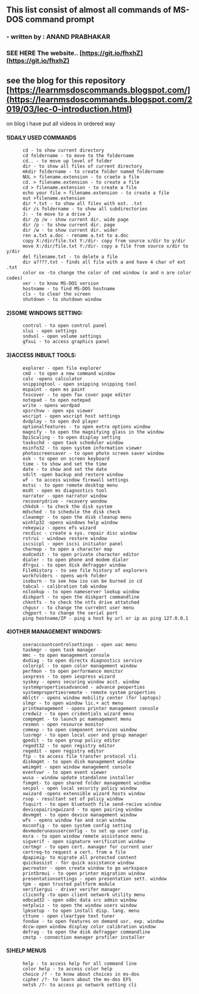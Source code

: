 ##    This list consist of almost all commands of MS-DOS command prompt 
###                          - written by : ANAND PRABHAKAR

### SEE HERE The website.. [https://git.io/fhxhZ](https://git.io/fhxhZ)
## see the blog for this repository [https://learnmsdoscommands.blogspot.com/](https://learnmsdoscommands.blogspot.com/2019/03/lec-0-introduction.html)

on blog i have put all videos in ordered way
#### 1)DAILY USED COMMANDS
          cd - to show current directory
          cd foldername - to move to the foldername
          cd.. - to move up level of folder
          dir - to show all files of current directory
          mkdir foldername - to create folder named foldername
          NUL > filename.extension - to craete a file
          cd. > filename.extension - to create a file
          cd > filename.extension - to create a file
          echo your file > filename.extension - to create a file
          out >filename.extension
          dir *.txt - to show all files with ext. .txt
          dir /s foldername - to show all subdirectories
          J: - to move to a drive J
          dir /p /w - show current dir. wide page
          dir /p - to show current dir. page
          dir /w - to show current dir. wider
          ren a.txt a.doc - rename a.txt to a.doc
          copy X:/dir/file.txt Y:/dir- copy from source x/dir to y/dir
          move X:/dir/file.txt Y:/dir- copy a file from source x/dir to y/dir
          del filename.txt - to delete a file 
          dir a????.txt - finds all file with a and have 4 char of ext .txt
          color nx -to change the color of cmd window (x and n are color codes)
          ver - to know MS-DOS version
          hostname - to find MS-DOS hostname
          cls - to clear the screen
          shutdown - to shutdown window
          
          
#### 2)SOME WINDOWS SETTING:          
          control - to open control panel
          slui - open settings
          sndvol - open volume settings
          gfxui - to access graphics panel
          
          
#### 3)ACCESS INBUILT TOOLS:
          explorer - open file explorer
          cmd - to open a new command window
          calc -opens calculator
          snippingtool - open snipping snipping tool
          mspaint - open ms paint
          fxscover - to open fax cover page editor
          notepad - to open notepad
          write - opens wordpad
          xpsrchvw - open xps viewer
          wscript - open wscript host settings
          dvdplay - to open dvd player
          optionalfeatures - to open extra options window
          magnify - to open the magnifying glass in the window
          DpiScaling - to open display setting
          taskschd - open task scheduler window
          msinfo32 - to open system information viewer
          photoscreensaver - to open photo screen saver window
          osk - to open on screen keyboard
          time - to show and set the time
          date - to show and set the date 
          sdclt -open backup and restore window
          wf - to access window firewall settings
          mstsc - to open remote desktop menu
          msdt - open ms diagnostics tool
          narrator - open narrator window
          recoverydrive - recovery wondow
          chkdsk - to check the disk system
          mdsched - to schedule the disk check
          cleanmgr - to open the disk cleanup menu
          winhlp32 -opens windows help window
          rekeywiz - opens efs wizard
          recdisc - create a sys. repair disc window
          rstrui - windows restore window
          iscsicpl - open iscsi initiator panel  
          charmap - to open a character map
          eudcedit - to open private character editor
          dialer - to open phone and modem dialer
          dfrgui - to open disk defragger window
          FileHistory - to see file history of explorers
          workfolders - opens work folder
          isoburn - to see how iso can be burned in cd
          tabcal - calibration tab window
          nslookup - to open nameserver lookup window
          diskpart - to open the diskpart commandline
          chkntfs - to check the ntfs drive attatched 
          chgusr - to change the currebnt user menu
          chgport - to change the serial port
          ping hostname/IP - ping a host by url or ip as ping 127.0.0.1
          
#### 4)OTHER MANAGEMENT WINDOWS:
          useraccountcontrolsettings - open uac menu
          taskmgr - open task manager
          mmc - to open management console
          dxdiag - to open directx diagnostics service
          colorcpl - to open color management window
          perfmon - to open performance monitor
          iexpress - to open iexpress wizard
          syskey - opens securing window acct. window
          systempropertiesadvanced - advance peoperties
          systempropertiesremote - remote system properties
          mblctr - opens window mobility center (for laptops)
          slmgr - to open window lic.+ act menu
          printmanagement - opens printer management console
          credwiz - to open cridentials wizard menu
          compmgmt - to launch pc mamnagement menu
          resmon - open resource monitor
          comexp - to open component services window
          lusrmgr - to open local user and group manager
          gpedit - to open group policy editor
          regedt32 - to open registry editor
          regedit - open registry editor
          ftp - to access file transfer protocol cli
          diskmgmt - to open disk management window
          wmimgmt - open window management console
          eventvwr - to open event viewer
          wusa - window update standalone installer
          fsmgmt- to open shared folder management window
          secpol - open local security policy window
          xwizard -opens extensible wizard hosts window
          rsop - resultant set of policy window
          fsquirt - to open bluetooth file send-recive window
          devicepairingwizard - to open pairing window
          devmgmt - to open device management window
          wfs - opens window fax and scan window
          msconfig - to open system config setting
          devmoderunasuserconfig - to set up user config.
          msra - to open window remote assistance menu
          sigverif - open signature verification window
          certmgr - to open cert. manager for current user
          certreq-to request a cert. from a file 
          dpapimig- to migrate all protected content
          quickassist - for quick assistance window
          pwcreator - open create window to go workspace
          printbrmui - to open printer migration window
          presentationsettings - open presentation sett. window
          tpm - open trusted paltform module
          verifiergui - driver verifer manager
          cliconfg -to open client network utility menu
          odbcad32 - open odbc data src admin window
          netplwiz - to open the window users window
          lpksetup - to open install disp. lang. menu
          cttune - open cleartype text tuner
          fondue - to open features on demand usr. exp. window
          dccw-open window display color calibration window
          defrag - to open the disk defragger commandline
          cmstp - connection manager profiler installer


#### 5)HELP MENUS
          help - to access help for all command line
          color help - to access color help
          choice /? - to know about choices in ms-dos
          cipher /?- to learn about the ms-dos EFS
          netsh /?- to access pc network setting cli
